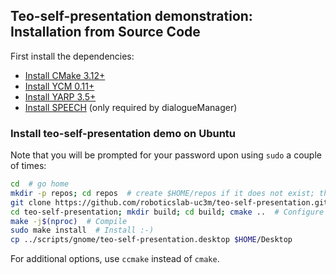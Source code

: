 ## Teo-self-presentation demonstration: Installation from Source Code

First install the dependencies:
- [Install CMake 3.12+](https://github.com/roboticslab-uc3m/installation-guides/blob/master/install-cmake.md)
- [Install YCM 0.11+](https://github.com/roboticslab-uc3m/installation-guides/blob/master/install-ycm.md)
- [Install YARP 3.5+](https://github.com/roboticslab-uc3m/installation-guides/blob/master/install-yarp.md)
- [Install SPEECH](https://github.com/roboticslab-uc3m/speech/blob/master/doc/speech-install.md) (only required by dialogueManager)

### Install teo-self-presentation demo on Ubuntu

Note that you will be prompted for your password upon using `sudo` a couple of times:

```bash
cd  # go home
mkdir -p repos; cd repos  # create $HOME/repos if it does not exist; then, enter it
git clone https://github.com/roboticslab-uc3m/teo-self-presentation.git  # Download teo-self-presentation demostration software from the repository
cd teo-self-presentation; mkdir build; cd build; cmake ..  # Configure the teo-self-presentation demostration software
make -j$(nproc)  # Compile
sudo make install  # Install :-)
cp ../scripts/gnome/teo-self-presentation.desktop $HOME/Desktop
```

For additional options, use `ccmake` instead of `cmake`.
